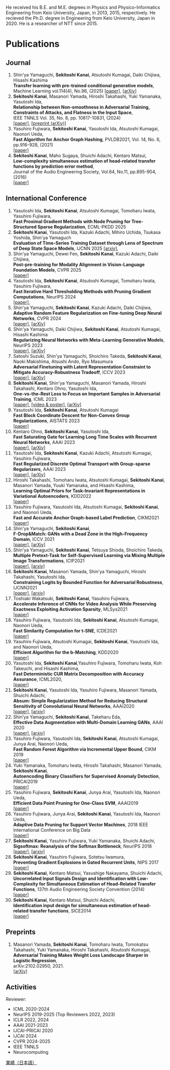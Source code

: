He received his B.E. and M.E. degrees in Physics and Physico-Informatics Engineering from Keio University, Japan, in 2013, 2015, respectively. He recieved the Ph.D. degree in Engineering from Keio University, Japan in 2020. He is a researcher of NTT since 2015.
# Publications
## Journal
1. Shin'ya Yamaguchi, **Sekitoshi Kanai**, Atsutoshi Kumagai, Daiki Chijiwa, Hisashi Kashima  
**Transfer learning with pre-trained conditional generative models**, Machine Learning vol.114(4), No.96, (2025)
[[paper]](https://link.springer.com/article/10.1007/s10994-025-06748-7), [[arXiv]](https://arxiv.org/abs/2204.12833)  
1. **Sekitoshi Kanai**, Masanori Yamada, Hiroshi Takahashi, Yuki Yamanaka, Yasutoshi Ida,  
  **Relationship between Non-smoothness in Adversarial Training, Constraints of Attacks, and Flatness in the Input Space**,  
  IEEE TNNLS Vol. 35, No. 8, pp. 10817-10831, (2024)  
  [[paper]](https://ieeexplore.ieee.org/abstract/document/10049380), [[preprint (arXiv)]](https://arxiv.org/abs/2103.01400)  
1. Yasuhiro Fujiwara, **Sekitoshi Kanai**, Yasutoshi Ida, Atsutoshi Kumagai, Naonori Ueda,  
**Fast Algorithm for Anchor Graph Hashing**, PVLDB2021, Vol. 14, No. 6, pp.916-928, (2021)  
[[paper]](http://www.vldb.org/pvldb/vol14/p916-fujiwara.pdf)
1. **Sekitoshi Kanai**, Maho Sugaya, Shuichi Adachi, Kentaro Matsui,  
**Low-complexity simultaneous estimation of head-related transfer functions by prediction error method**,  
Journal of the Audio Engineering Society, Vol.64, No.11, pp.895-904, (2016)  
[[paper]](https://www.aes.org/e-lib/online/browse.cfm?elib=18526)

## International Conference
1. Yasutoshi Ida, **Sekitoshi Kanai**, Atsutoshi Kumagai, Tomoharu Iwata, Yasuhiro Fujiwara,    
**Fast Proximal Gradient Methods with Node Pruning for Tree-Structured Sparse Regularization**, ECML-PKDD 2025
1. **Sekitoshi Kanai**, Yasutoshi Ida,  Kazuki Adachi, Mihiro Uchida, Tsukasa Yoshida, Shin'ya Yamaguch   
**Evaluation of Time-Series Training Dataset through Lens of Spectrum of Deep State Space Models**, IJCNN 2025
[[arxiv]](https://arxiv.org/abs/2408.16261),
1. Shin'ya Yamaguchi, Dewei Fen, **Sekitoshi Kanai**, Kazuki Adachi, Daiki Chijiwa,  
**Post-pre-training for Modality Alignment in Vision-Language Foundation Models**, CVPR 2025  
[[paper]](https://openaccess.thecvf.com/content/CVPR2025/papers/Yamaguchi_Post-pre-training_for_Modality_Alignment_in_Vision-Language_Foundation_Models_CVPR_2025_paper.pdf)
1. Yasutoshi Ida, **Sekitoshi Kanai**, Atsutoshi Kumagai, Tomoharu Iwata, Yasuhiro Fujiwara,    
**Fast Iterative Hard Thresholding Methods with Pruning Gradient Computations**, NeurIPS 2024  
[[paper]](https://openreview.net/forum?id=09RKw0vXjR&noteId=6wcGTZTsZ3), 
1. Shin'ya Yamaguchi, **Sekitoshi Kanai**, Kazuki Adachi, Daiki Chijiwa,  
**Adaptive Random Feature Regularization on Fine-tuning Deep Neural Networks**, CVPR 2024  
[[paper]](https://openaccess.thecvf.com/content/CVPR2024/html/Yamaguchi_Adaptive_Random_Feature_Regularization_on_Fine-tuning_Deep_Neural_Networks_CVPR_2024_paper.html), [[arXiv]](https://arxiv.org/abs/2403.10097)
1. Shin'ya Yamaguchi, Daiki Chijiwa, **Sekitoshi Kanai**, Atsutoshi Kumagai, Hisashi Kashima  
 **Regularizing Neural Networks with Meta-Learning Generative Models**, NeurIPS 2023   
[[paper]](https://openreview.net/pdf?id=WpuBEtrn0t), [[arXiv]](https://arxiv.org/abs/2307.13899)
1. Satoshi Suzuki, Shin'ya Yamaguchi, Shoichiro Takeda, **Sekitoshi Kanai**, Naoki Makishima, Atsushi Ando, Ryo Masumura   
**Adversarial Finetuning with Latent Representation Constraint to Mitigate Accuracy-Robustness Tradeoff**, ICCV 2023  
[[paper]](https://openaccess.thecvf.com/content/ICCV2023/html/Suzuki_Adversarial_Finetuning_with_Latent_Representation_Constraint_to_Mitigate_Accuracy-Robustness_Tradeoff_ICCV_2023_paper.html), [[arXiv]](https://arxiv.org/abs/2308.16454) 
1. **Sekitoshi Kanai**, Shin'ya Yamaguchi, Masanori Yamada, Hiroshi Takahashi, Kentaro Ohno, Yasutoshi Ida,  
**One-vs-the-Rest Loss to Focus on Important Samples in Adversarial Training**, ICML 2023  
[[paper]](https://openreview.net/forum?id=S9WJvVZ3Ly), [[video & poster]](https://icml.cc/virtual/2023/poster/24734), [[arXiv]](https://arxiv.org/abs/2207.10283)  
1. Yasutoshi Ida, **Sekitoshi Kanai**, Atsutoshi Kumagai  
**Fast Block Coordinate Descent for Non-Convex Group Regularizations**, AISTATS 2023  
[[paper]](https://proceedings.mlr.press/v206/ida23a/ida23a.pdf)
1. Kentaro Ohno, **Sekitoshi Kanai**, Yasutoshi Ida,  
**Fast Saturating Gate for Learning Long Time Scales with Recurrent Neural Networks**, AAAI 2023  
[[paper]](https://ojs.aaai.org/index.php/AAAI/article/view/26117), [[arXiv]](https://arxiv.org/abs/2210.01348)
1. Yasutoshi Ida, **Sekitoshi Kanai**, Kazuki Adachi, Atsutoshi Kumagai, Yasuhiro Fujiwara,  
**Fast Regularized Discrete Optimal Transport with Group-sparse Regularizers**, AAAI 2023  
[[paper]](https://ojs.aaai.org/index.php/AAAI/article/view/25965), [[arXiv]](https://arxiv.org/abs/2303.07597)
1. Hiroshi Takahashi, Tomoharu Iwata, Atsutoshi Kumagai, **Sekitoshi Kanai**, Masanori Yamada, Yuuki Yamanaka, and Hisashi Kashima,  
 **Learning Optimal Priors for Task-Invariant Representations in Variational Autoencoders**, KDD2022  
[[paper]](https://dl.acm.org/doi/10.1145/3534678.3539291) 
1. Yasuhiro Fujiwara, Yasutoshi Ida, Atsutoshi Kumagai, **Sekitoshi Kanai**, and Naonori Ueda,  
 **Fast and Accurate Anchor Graph-based Label Prediction**, CIKM2021  
 [[paper]](https://dl.acm.org/doi/10.1145/3459637.3482258)
 1. Shin'ya Yamaguchi, **Sekitoshi Kanai**,  
   **F-Drop&Match: GANs with a Dead Zone in the High-Frequency Domain**, ICCV 2021  
   [[paper]](https://openaccess.thecvf.com/content/ICCV2021/papers/Yamaguchi_F-DropMatch_GANs_With_a_Dead_Zone_in_the_High-Frequency_Domain_ICCV_2021_paper.pdf), [[arXiv]](https://arxiv.org/abs/2106.02343)
1. Shin'ya Yamaguchi, **Sekitoshi Kanai**, Tetsuya Shioda, Shoichiro Takeda,  
 **Multiple Pretext-Task for Self-Supervised Learning via Mixing Multiple Image Transformations**, ICIP2021    
 [[paper]](https://ieeexplore.ieee.org/document/9506132), [[arxiv]](https://arxiv.org/abs/1912.11603)
1. **Sekitoshi Kanai**, Masanori Yamada, Shin'ya Yamaguchi, Hiroshi Takahashi, Yasutoshi Ida,  
  **Constraining Logits by Bounded Function for Adversarial Robustness**, IJCNN2021  
 [[paper]](https://ieeexplore.ieee.org/abstract/document/9533777), [[arxiv]](https://arxiv.org/abs/2010.02558)
1. Toshiaki Wakatsuki, **Sekitoshi Kanai**, Yasuhiro Fujiwara,  
 **Accelerate Inference of CNNs for Video Analysis While Preserving Exactness Exploiting Activation Sparsity**, MLSys2021  
 [[paper]](https://proceedings.mlsys.org/paper/2021/hash/f033ab37c30201f73f142449d037028d-Abstract.html)
1. Yasuhiro Fujiwara, Yasutoshi Ida, **Sekitoshi Kanai**, Atsutoshi Kumagai, Naonori Ueda,  
**Fast Similarity Computation for t-SNE**, ICDE2021  
[[paper]](https://ieeexplore.ieee.org/document/9458668)
1. Yasuhiro Fujiwara, Atsutoshi Kumagai, **Sekitoshi Kanai**, Yasutoshi Ida, and Naonori Ueda,  
 **Efficient Algorithm for the b-Matching**, KDD2020  
[[paper]](https://dl.acm.org/doi/10.1145/3394486.3403061)
1. Yasutoshi Ida, **Sekitoshi Kanai**,Yasuhiro Fujiwara, Tomoharu Iwata, Koh Takeuchi, and Hisashi Kashima,  
**Fast Deterministic CUR Matrix Decomposition with Accuracy Assurance**, ICML2020,   
[[paper]](http://proceedings.mlr.press/v119/ida20a.html)
1. **Sekitoshi Kanai**, Yasutoshi Ida, Yasuhiro Fujiwara, Masanori Yamada, Shuichi Adachi,  
**Absum: Simple Regularization Method for Reducing Structural Sensitivity of Convolutional Neural Networks**, AAAI2020  
[[paper]](https://ojs.aaai.org//index.php/AAAI/article/view/5865), [[arxiv]](https://arxiv.org/abs/1909.08830)
1. Shin’ya Yamaguchi, **Sekitoshi Kanai**, Takeharu Eda,  
**Effective Data Augmentation with Multi-Domain Learning GANs**, AAAI 2020  
[[paper]](https://ojs.aaai.org//index.php/AAAI/article/view/6131), [[arxiv]](https://arxiv.org/abs/1912.11597)
1. Yasuhiro Fujiwara, Yasutoshi Ida, **Sekitoshi Kanai**, Atsutoshi Kumagai, Junya Arai, Naonori Ueda,  
**Fast Random Forest Algorithm via Incremental Upper Bound**, CIKM 2019  
[[paper]](https://dl.acm.org/doi/10.1145/3357384.3358092)
1. Yuki Yamanaka, Tomoharu Iwata, Hiroshi Takahashi, Masanori Yamada, **Sekitoshi Kanai**,  
**Autoencoding Binary Classifiers for Supervised Anomaly Detection**, PRICAI2019  
[[paper]](https://link.springer.com/chapter/10.1007/978-3-030-29911-8_50)
1. Yasuhiro Fujiwara, **Sekitoshi Kanai**, Junya Arai, Yasutoshi Ida, Naonori Ueda,  
**Efficient Data Point Pruning for One-Class SVM**, AAAI2019  
[[paper]](https://ojs.aaai.org//index.php/AAAI/article/view/4239)
1. Yasuhiro Fujiwara, Junya Arai, **Sekitoshi Kanai**, Yasutoshi Ida, Naonori Ueda,  
**Adaptive Data Pruning for Support Vector Machines**, 2018 IEEE International Conference on Big Data  
[[paper]](https://ieeexplore.ieee.org/document/8622287/)
1. **Sekitoshi Kanai**, Yasuhiro Fujiwara, Yuki Yamanaka, Shuichi Adachi,  
**Sigsoftmax: Reanalysis of the Softmax Bottleneck**, NeurIPS 2018  
[[paper]](https://proceedings.neurips.cc/paper/2018/hash/9dcb88e0137649590b755372b040afad-Abstract.html), [[arxiv]](https://arxiv.org/abs/1805.10829)
1. **Sekitoshi Kanai**, Yasuhiro Fujiwara, Sotetsu Iwamura,  
**Preventing Gradient Explosions in Gated Recurrent Units**, NIPS 2017  
[[paper]](https://proceedings.neurips.cc/paper/2017/hash/f2fc990265c712c49d51a18a32b39f0c-Abstract.html)
1. **Sekitoshi Kanai**, Kentaro Matsui, Yasushige Nakayama, Shuichi Adachi,  
**Uncorrelated Input Signals Design and Identification with Low-Complexity for Simultaneous Estimation of Head-Related Transfer Functions**, 137th Audio Engineering Society Convention (2014)  
[[paper]](https://secure.aes.org/forum/pubs/conventions/?elib=17475)
1. **Sekitoshi Kanai**, Kentaro Matsui, Shuichi Adachi,  
**Identification input design for simultaneous estimation of head-related transfer functions**, SICE2014  
[[paper]](https://ieeexplore.ieee.org/document/6935290?arnumber=6935290)

## Preprints
1. Masanori Yamada, **Sekitoshi Kanai**, Tomoharu Iwata, Tomokatsu Takahashi, Yuki Yamanaka, Hiroshi Takahashi, Atsutoshi Kumagai,  
  **Adversarial Training Makes Weight Loss Landscape Sharper in Logistic Regression**,  
  arXiv:2102.02950, 2021.  
  [[arXiv]](https://arxiv.org/abs/2102.02950v1)


## Activities
Reviewer:  
- ICML 2020-2024 
- NeurIPS 2019-2025 (Top Reviewers 2022, 2023)
- ICLR 2022, 2024
- AAAI 2021-2023
- IJCAI-PRICAI 2020
- IJCAI 2024
- CVPR 2024-2025
- IEEE TNNLS
- Neurocomputing

[業績（日本語）](/JapanesePub.md)
